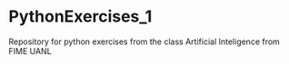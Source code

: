 # PythonExercises_1
Repository for python exercises from the class Artificial Inteligence from FIME UANL 
